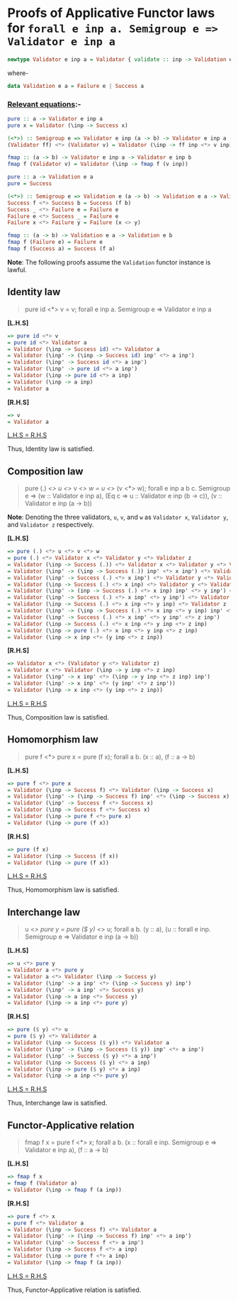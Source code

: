 # Proofs of Applicative Functor laws for `forall e inp a. Semigroup e => Validator e inp a`

```hs
newtype Validator e inp a = Validator { validate :: inp -> Validation e a }
```
where-
```hs
data Validation e a = Failure e | Success a
```

### <ins>Relevant equations</ins>:-
```hs
pure :: a -> Validator e inp a
pure x = Validator (\inp -> Success x)                                                     {- (i) -}

(<*>) :: Semigroup e => Validator e inp (a -> b) -> Validator e inp a -> Validator e inp b
(Validator ff) <*> (Validator v) = Validator (\inp -> ff inp <*> v inp)                    {- (ii) -}

fmap :: (a -> b) -> Validator e inp a -> Validator e inp b
fmap f (Validator v) = Validator (\inp -> fmap f (v inp))                                  {- (iii) -}
```

```hs
pure :: a -> Validation e a
pure = Success                                                                             {- (iv) -}

(<*>) :: Semigroup e => Validation e (a -> b) -> Validation e a -> Validation e b
Success f <*> Success b = Success (f b)                                                    {- (v) -}
Success _ <*> Failure e = Failure e                                                        {- (vi) -}
Failure e <*> Success _ = Failure e                                                        {- (vii) -}
Failure x <*> Failure y = Failure (x <> y)                                                 {- (viii) -}

fmap :: (a -> b) -> Validation e a -> Validation e b
fmap f (Failure e) = Failure e                                                             {- (ix) -}
fmap f (Success a) = Success (f a)                                                         {- (x) -}
```

**Note**: The following proofs assume the `Validation` functor instance is lawful.

## Identity law
> pure id <*> v = v; forall e inp a. Semigroup e => Validator e inp a

**[L.H.S]**
```hs
=> pure id <*> v
= pure id <*> Validator a
= Validator (\inp -> Success id) <*> Validator a                                             {- from (i) -}
= Validator (\inp' -> (\inp -> Success id) inp' <*> a inp')                                  {- from (ii) -}
= Validator (\inp' -> Success id <*> a inp')
= Validator (\inp' -> pure id <*> a inp')                                                    {- from (iv) -}
= Validator (\inp -> pure id <*> a inp)
= Validator (\inp -> a inp)                                                                  {- since: <*> identity law; from (iv) - (viii) -}
= Validator a
```

**[R.H.S]**
```hs
=> v
= Validator a
```

<ins>L.H.S = R.H.S</ins>

Thus, Identity law is satisfied.

## Composition law
> pure (.) <*> u <*> v <*> w = u <*> (v <*> w); forall e inp a b c. Semigroup e => (w :: Validator e inp a), (Eq c => u :: Validator e inp (b -> c)), (v :: Validator e inp (a -> b))

**Note**: Denoting the three validators, `u`, `v`, and `w` as `Validator x`, `Validator y`, and `Validator z` respectively.

**[L.H.S]**
```hs
=> pure (.) <*> u <*> v <*> w
= pure (.) <*> Validator x <*> Validator y <*> Validator z
= Validator (\inp -> Success (.)) <*> Validator x <*> Validator y <*> Validator z            {- from (i) -}
= Validator (\inp' -> (\inp -> Success (.)) inp' <*> x inp') <*> Validator y <*> Validator z {- from (ii) -}
= Validator (\inp' -> Success (.) <*> x inp') <*> Validator y <*> Validator z
= Validator (\inp -> Success (.) <*> x inp) <*> Validator y <*> Validator z
= Validator (\inp' -> (inp -> Success (.) <*> x inp) inp' <*> y inp') <*> Validator z        {- from (ii) -}
= Validator (\inp' -> Success (.) <*> x inp' <*> y inp') <*> Validator z
= Validator (\inp -> Success (.) <*> x inp <*> y inp) <*> Validator z
= Validator (\inp' -> (\inp -> Success (.) <*> x inp <*> y inp) inp' <*> z inp')             {- from (ii) -}
= Validator (\inp' -> Success (.) <*> x inp' <*> y inp' <*> z inp')
= Validator (\inp -> Success (.) <*> x inp <*> y inp <*> z inp)
= Validator (\inp -> pure (.) <*> x inp <*> y inp <*> z inp)                                 {- from (iv) -}
= Validator (\inp -> x inp <*> (y inp <*> z inp))                                            {- since: <*> composition law; from (iv) - (viii) -}
```

**[R.H.S]**
```hs
=> Validator x <*> (Validator y <*> Validator z)
= Validator x <*> Validator (\inp -> y inp <*> z inp)                                        {- from (ii) -}
= Validator (\inp' -> x inp' <*> (\inp -> y inp <*> z inp) inp')                             {- from (ii) -}
= Validator (\inp' -> x inp' <*> (y inp' <*> z inp'))
= Validator (\inp -> x inp <*> (y inp <*> z inp))
```

<ins>L.H.S = R.H.S</ins>

Thus, Composition law is satisfied.

## Homomorphism law
> pure f <*> pure x = pure (f x); forall a b. (x :: a), (f :: a -> b)

**[L.H.S]**
```hs
=> pure f <*> pure x
= Validator (\inp -> Success f) <*> Validator (\inp -> Success x)                            {- from (i) -}
= Validator (\inp' -> (\inp -> Success f) inp' <*> (\inp -> Success x) inp')                 {- from (ii) -}
= Validator (\inp' -> Success f <*> Success x)
= Validator (\inp -> Success f <*> Success x)
= Validator (\inp -> pure f <*> pure x)                                                      {- from (iv) -}
= Validator (\inp -> pure (f x))                                                             {- since: <*> homomorphism law; from (iv) - (viii) -}
```

**[R.H.S]**
```hs
=> pure (f x)
= Validator (\inp -> Success (f x))                                                          {- from (i) -}
= Validator (\inp -> pure (f x))                                                             {- from (iv) -}
```

<ins>L.H.S = R.H.S</ins>

Thus, Homomorphism law is satisfied.

## Interchange law
> u <*> pure y = pure ($ y) <*> u; forall a b. (y :: a), (u :: forall e inp. Semigroup e => Validator e inp (a -> b))

**[L.H.S]**
```hs
=> u <*> pure y
= Validator a <*> pure y
= Validator a <*> Validator (\inp -> Success y)                                              {- from (i) -}
= Validator (\inp' -> a inp' <*> (\inp -> Success y) inp')                                   {- from (ii) -}
= Validator (\inp' -> a inp' <*> Success y)
= Validator (\inp -> a inp <*> Success y)
= Validator (\inp -> a inp <*> pure y)                                                       {- from (iv) -}
```

**[R.H.S]**
```hs
=> pure ($ y) <*> u
= pure ($ y) <*> Validator a
= Validator (\inp -> Success ($ y)) <*> Validator a                                          {- from (i) -}
= Validator (\inp' -> (\inp -> Success ($ y)) inp' <*> a inp')                               {- from (i) -}
= Validator (\inp' -> Success ($ y) <*> a inp')
= Validator (\inp -> Success ($ y) <*> a inp)
= Validator (\inp -> pure ($ y) <*> a inp)                                                   {- from (iv) -}
= Validator (\inp -> a inp <*> pure y)                                                       {- since: <*> interchange law; from (iv) - (viii) -}
```

<ins>L.H.S = R.H.S</ins>

Thus, Interchange law is satisfied.

## Functor-Applicative relation
> fmap f x = pure f <*> x; forall a b. (x :: forall e inp. Semigroup e => Validator e inp a), (f :: a -> b)

**[L.H.S]**
```hs
=> fmap f x
= fmap f (Validator a)
= Validator (\inp -> fmap f (a inp))                                                         {- from (iii) -}
```

**[R.H.S]**
```hs
=> pure f <*> x
= pure f <*> Validator a
= Validator (\inp -> Success f) <*> Validator a                                              {- from (i) -}
= Validator (\inp' -> (\inp -> Success f) inp' <*> a inp')                                   {- from (ii) -}
= Validator (\inp' -> Success f <*> a inp')
= Validator (\inp -> Success f <*> a inp)
= Validator (\inp -> pure f <*> a inp)                                                       {- from (iv) -}
= Validator (\inp -> fmap f (a inp))                                                         {- since: Functor applicative relation, from (iv) - (x) -}
```

<ins>L.H.S = R.H.S</ins>

Thus, Functor-Applicative relation is satisfied.
